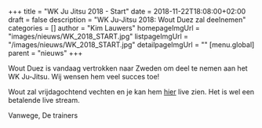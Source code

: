 +++
title = "WK Ju Jitsu 2018 - Start"
date = 2018-11-22T18:08:00+02:00
draft = false
description = "WK Ju-Jitsu 2018: Wout Duez zal deelnemen"
categories = []
author = "Kim Lauwers"
homepageImgUrl = "images/nieuws/WK_2018_START.jpg"
listpageImgUrl = "/images/nieuws/WK_2018_START.jpg"
detailpageImgUrl = ""
[menu.global]
    parent = "nieuws"
+++

Wout Duez is vandaag vertrokken naar Zweden om deel te nemen aan het WK Ju-Jitsu.
Wij wensen hem veel succes toe!

Wout zal vrijdagochtend vechten en je kan hem [hier](http://www.jujutsu2018.se/live-streaming/?utm_source&fbclid=IwAR2z7lKCu6z49PxAT9lb7GBEL5d-uUJVL9MqAsRUPYP7sNTNHnOWF2RMYGY#clip=1abhayfsxepw) live zien.
Het is wel een betalende live stream. 

Vanwege,
De trainers